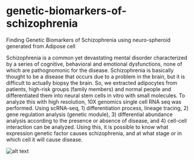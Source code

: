 # genetic-biomarkers-of-schizophrenia
Finding Genetic Biomarkers of Schizophrenia using neuro-spheroid generated from Adipose cell 

Schizophrenia is a common yet devastating mental disorder characterized by a series of cognitive, behavioral and emotional dysfunctions, none of which are pathognomonic for the disease.
Schizophrenia is basically thought to be a disease that occurs due to a problem in the brain, but it is difficult to actually biopsy the brain. So, we extracted adipocytes from patients, high-risk groups (family members) and normal people and differentiated them into neural stem cells in vitro with small molecules. To analyze this with high resolution, 10X genomics single cell RNA seq was performed. Using scRNA-seq, 1) differentiation process, lineage tracing, 2) gene regulation analysis (genetic module), 3) differential abundance analysis according to the presence or absence of disease, and 4) cell-cell interaction can be analyzed. Using this, it is possible to know what expression genetic factor causes schizophrenia, and at what stage or in which cell it will cause disease.


![alt text](https://github.com/jjuhh/genetic-biomarkers-of-schizophrenia/blob/main/schizophrenia.png)
